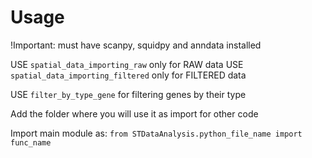 # Usage

!Important: must have scanpy, squidpy and anndata installed

USE `spatial_data_importing_raw` only for RAW data
USE `spatial_data_importing_filtered` only for FILTERED data

USE `filter_by_type_gene` for filtering genes by their type

Add the folder where you will use it as import for other code

Import main module as: `from STDataAnalysis.python_file_name import func_name`